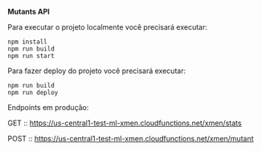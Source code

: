 **Mutants API**

Para executar o projeto localmente você precisará executar:

```
npm install
npm run build
npm run start
```

Para fazer deploy do projeto você precisará executar:

```
npm run build
npm run deploy
```

Endpoints em produção:

GET :: https://us-central1-test-ml-xmen.cloudfunctions.net/xmen/stats

POST :: https://us-central1-test-ml-xmen.cloudfunctions.net/xmen/mutant
